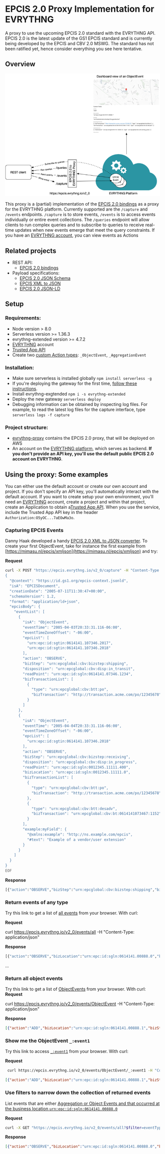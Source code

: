 # EPCIS 2.0 Proxy Implementation for EVRYTHNG

A proxy to use the upcoming EPCIS 2.0 standard with the EVRYTHNG API. EPCIS 2.0 is the latest update of the GS1 EPCIS standard and is currently being developed by the EPCIS and CBV 2.0 MSWG. The standard has not been ratified yet, hence consider everything you see here tentative.

## Overview

![Architecture](figures/EPCIS-2.0-proxy-aarchitecture.png)

This proxy is a (partial) implementation of the [EPCIS 2.0 bindings](https://github.com/evrythng/gs1-epcis-2.0) as a proxy for the EVRYTHNG platform. Currently supported are the `/capture` and `/events` endpoints. `/capture` is to store events, `/events` is to access events individually or entire event collections. The `/queries` endpoint will allow clients to run complex queries and to subscribe to queries to receive real-time updates when new events emerge that meet the query constraints. If you have an [EVRYTHNG account](https://dashboard.evrythng.com), you can view events as Actions

## Related projects

- REST API:
    - [EPCIS 2.0 bindings](https://github.com/evrythng/gs1-epcis-2.0)
- Payload specifications: 
    - [EPCIS 2.0 JSON Schema](https://github.com/dannyhaak/epcis2-json-schema)
    - [EPCIS XML to JSON](https://mimasu.nl/epcis/xmljson)
    - [EPCIS 2.0 JSON-LD]() 
 
## Setup

### Requirements:

- Node version > 8.0
- Serverless version >= 1.36.3
- evrythng-extended version >= 4.7.2
- [EVRYTHNG](https://dashboard.evrythng.com) account
- [Trusted App API](https://developers.evrythng.com/docs/api-key-scopes-and-permissions#section-trusted-application-api-key)
- Create two [custom Action types](https://developers.evrythng.com/reference/action-types): `_ObjectEvent`, `_AggregationEvent` 

### Installation:

- Make sure serverless is installed globally `npm install serverless -g`
- If you're deploying the gateway for the first time, [follow these instructions](https://serverless.com).
- Install evrythng-exgtended `npm i -s evrythng-extended`
- Deploy the new gateway `serverless deploy`
- Debugging information can be obtained by inspecting log files. For example, to read the latest log files for the capture interface, type `serverless logs -f capture`

### Project structure:

- [evrythng-proxy](evrythng-proxy) contains the EPCIS 2.0 proxy, that will be deployed on AWS
- An account on the [EVRYTHNG platform](https://dashboard.evrythng.com), which serves as backend. **If you don't provide an API key, you'll use the default public EPCIS 2.0 account on EVRYTHNG**. 

## Using the proxy: Some examples

 You can either use the default account or create our own account and project. If you don't specify an API key, you'll automatically interact with the default account. If you want to create setup your own environment, you'll need an [EVRYTHNG](https://dashboard.evrythng.com) account, create a project and within that project, create an Application to obtain a[Trusted App API](https://developers.evrythng.com/docs/api-key-scopes-and-permissions#section-trusted-application-api-key). When you use the service, include the Trusted App API key in the header `Authorization:O5yOC...7aEOwMa3o`.  


### Capturing EPCIS Events

Danny Haak developed a handy [EPCIS 2.0 XML to JSON converter](https://mimasu.nl/epcis/xmljson).  To create your first ObjectEvent, take for instance the first example from [https://mimasu.nl/epcis/xmljson](https://mimasu.nl/epcis/xmljson) and try:

**Request**

```bash
curl -X POST "https://epcis.evrythng.io/v2_0/capture" -H "Content-Type: application/json" -d "@-" <<EOF
{
  "@context": "https://id.gs1.org/epcis-context.jsonld",
  "isA": "EPCISDocument",
  "creationDate": "2005-07-11T11:30:47+00:00",
  "schemaVersion": 1.2,
  "format": "application/ld+json",
  "epcisBody": {
    "eventList": [
      {
        "isA": "ObjectEvent",
        "eventTime": "2005-04-03T20:33:31.116-06:00",
        "eventTimeZoneOffset": "-06:00",
        "epcList": [
          "urn:epc:id:sgtin:0614141.107346.2017",
          "urn:epc:id:sgtin:0614141.107346.2018"
        ],
        "action": "OBSERVE",
        "bizStep": "urn:epcglobal:cbv:bizstep:shipping",
        "disposition": "urn:epcglobal:cbv:disp:in_transit",
        "readPoint": "urn:epc:id:sgln:0614141.07346.1234",
        "bizTransactionList": [
          {
            "type": "urn:epcglobal:cbv:btt:po",
            "bizTransaction": "http://transaction.acme.com/po/12345678"
          }
        ]
      },
      {
        "isA": "ObjectEvent",
        "eventTime": "2005-04-04T20:33:31.116-06:00",
        "eventTimeZoneOffset": "-06:00",
        "epcList": [
          "urn:epc:id:sgtin:0614141.107346.2018"
        ],
        "action": "OBSERVE",
        "bizStep": "urn:epcglobal:cbv:bizstep:receiving",
        "disposition": "urn:epcglobal:cbv:disp:in_progress",
        "readPoint": "urn:epc:id:sgln:0012345.11111.400",
        "bizLocation": "urn:epc:id:sgln:0012345.11111.0",
        "bizTransactionList": [
          {
            "type": "urn:epcglobal:cbv:btt:po",
            "bizTransaction": "http://transaction.acme.com/po/12345678"
          },
          {
            "type": "urn:epcglobal:cbv:btt:desadv",
            "bizTransaction": "urn:epcglobal:cbv:bt:0614141073467:1152"
          }
        ],
        "example:myField": {
          "@xmlns:example": "http://ns.example.com/epcis",
          "#text": "Example of a vendor/user extension"
        }
      }
    ]
  }
}
EOF
```

**Response**

```python
[{"action":"OBSERVE","bizStep":"urn:epcglobal:cbv:bizstep:shipping","bizTransactionList":[{"bizTransaction":"http://transaction.acme.com/po/12345678","type":"urn:epcglobal:cbv:btt:po"}],"disposition":"urn:epcglobal:cbv:disp:in_transit","epcList":["urn:epc:id:sgtin:0614141.107346.2017","urn:epc:id:sgtin:0614141.107346.2018"],"eventTime":"2005-04-03T20:33:31.116-06:00","eventTimeZoneOffset":"-06:00","isA":"ObjectEvent","readPoint":"urn:epc:id:sgln:0614141.07346.1234"},{"action":"OBSERVE","bizLocation":"urn:epc:id:sgln:0012345.11111.0","bizStep":"urn:epcglobal:cbv:bizstep:receiving","bizTransactionList":[{"bizTransaction":"http://transaction.acme.com/po/12345678","type":"urn:epcglobal:cbv:btt:po"},{"bizTransaction":"urn:epcglobal:cbv:bt:0614141073467:1152","type":"urn:epcglobal:cbv:btt:desadv"}],"disposition":"urn:epcglobal:cbv:disp:in_progress","epcList":["urn:epc:id:sgtin:0614141.107346.2018"],"eventTime":"2005-04-04T20:33:31.116-06:00","eventTimeZoneOffset":"-06:00","example:myField":{"#text":"Example of a vendor/user extension","@xmlns:example":"http://ns.example.com/epcis"},"isA":"ObjectEvent","readPoint":"urn:epc:id:sgln:0012345.11111.400"}]
```

### Return events of any type

Try this link to get a list of [all events](https://epcis.evrythng.io/v2_0/events/all) from your browser. With curl:

**Request**

 curl https://epcis.evrythng.io/v2_0/events/all -H "Content-Type: application/json"

**Response**

```python
[{"action":"OBSERVE","bizLocation":"urn:epc:id:sgln:0614141.00888.0","bizStep":"urn:epcglobal:cbv:bizstep:receiving","childEPCs":["urn:epc:id:sgtin:0614141.107346.2017","urn:epc:id:sgtin:0614141.107346.2018"],"childQuantityList":[{"epcClass":"urn:epc:idpat:sgtin:4012345.098765.*","quantity":"10"},{"epcClass":"urn:epc:class:lgtin:4012345.012345.998877","quantity":"200.5","uom":"KGM"}],"disposition":"urn:epcglobal:cbv:disp:in_progress","eventTime":"2013-06-08T14:58:56.591Z","eventTimeZoneOffset":"+02:00","example:myField":"Example of a vendor/user extension","id":"_:event3","isA":"AggregationEvent","parentID":"urn:epc:id:sscc:0614141.1234567890","readPoint":"urn:epc:id:sgln:0614141.00777.0"}]

```
...


### Return all object events

Try this link to get a list of [ObjectEvents](https://epcis.evrythng.io/v2_0/events/ObjectEvent) from your browser. With curl:
**Request**

 curl https://epcis.evrythng.io/v2_0/events/ObjectEvent -H "Content-Type: application/json"

**Response**

```json
[{"action":"ADD","bizLocation":"urn:epc:id:sgln:0614141.00888.1","bizStep":"urn:fosstrak:demo:bizstep:fmcg:production","bizTransactionList":[{"bizTransaction":"http://transaction.acme.com/po/12345678","type":"urn:epcglobal:cbv:btt:po"},{"bizTransaction":"urn:epcglobal:cbv:bt:0614141073467:1152","type":"urn:epcglobal:cbv:btt:desadv"}],"destinationList":[{"destination":"urn:epc:id:sgln:0614141.00001.0","type":"urn:epcglobal:cbv:sdt:owning_party"}],"disposition":"urn:fosstrak:demo:disp:fmcg:pendingQA","epcList":["urn:epc:id:sgtin:0614141.107346.2011","urn:epc:id:sgtin:0614141.107346.2012"],"eventID":"_:event1","eventTime":"2008-11-09T13:30:17Z","eventTimeZoneOffset":"+00:00","isA":"ObjectEvent","readPoint":"urn:epc:id:sgln:0614141.00777.0","sourceList":[{"source":"urn:epc:id:sgln:4012345.00001.0","type":"urn:epcglobal:cbv:sdt:possessing_party"}]},{"action":"ADD","bizLocation":"urn:epc:id:sgln:0614141.00888.0","bizStep":"urn:fosstrak:demo:bizstep:fmcg:production","bizTransactionList":[{"bizTransaction":"http://transaction.acme.com/po/12345678","type":"urn:epcglobal:cbv:btt:po"},{"bizTransaction":"urn:epcglobal:cbv:bt:0614141073467:1152","type":"urn:epcglobal:cbv:btt:desadv"}],"destinationList":[{"destination":"urn:epc:id:sgln:0614141.00001.0","type":"urn:epcglobal:cbv:sdt:owning_party"}],"disposition":"urn:fosstrak:demo:disp:fmcg:pendingQA","epcList":["urn:epc:id:sgtin:0614141.107346.2017","urn:epc:id:sgtin:0614141.107346.2018"],"eventID":"_:event2","eventTime":"2008-11-09T13:30:17Z","eventTimeZoneOffset":"+00:00","isA":"ObjectEvent","readPoint":"urn:epc:id:sgln:0614141.00777.0","sourceList":[{"source":"urn:epc:id:sgln:4012345.00001.0","type":"urn:epcglobal:cbv:sdt:possessing_party"}]}]
```

### Show me the ObjectEvent `_:event1`

Try this link to access [`_:event1`](https://epcis.evrythng.io/v2_0/events/ObjectEvent/_:event1) from your browser. With curl:

**Request**

```bash
 curl https://epcis.evrythng.io/v2_0/events/ObjectEvent/_:event1 -H "Content-Type: application/json"
 ```
 ```json
 [{"action":"ADD","bizLocation":"urn:epc:id:sgln:0614141.00888.1","bizStep":"urn:fosstrak:demo:bizstep:fmcg:production","bizTransactionList":[{"bizTransaction":"http://transaction.acme.com/po/12345678","type":"urn:epcglobal:cbv:btt:po"},{"bizTransaction":"urn:epcglobal:cbv:bt:0614141073467:1152","type":"urn:epcglobal:cbv:btt:desadv"}],"destinationList":[{"destination":"urn:epc:id:sgln:0614141.00001.0","type":"urn:epcglobal:cbv:sdt:owning_party"}],"disposition":"urn:fosstrak:demo:disp:fmcg:pendingQA","epcList":["urn:epc:id:sgtin:0614141.107346.2011","urn:epc:id:sgtin:0614141.107346.2012"],"eventID":"_:event1","eventTime":"2008-11-09T13:30:17Z","eventTimeZoneOffset":"+00:00","isA":"ObjectEvent","readPoint":"urn:epc:id:sgln:0614141.00777.0","sourceList":[{"source":"urn:epc:id:sgln:4012345.00001.0","type":"urn:epcglobal:cbv:sdt:possessing_party"}]}]
```
### Use filters to narrow down the collection of returned events

List events that are either [Aggregation or Object Events and that occurred at the business location `urn:epc:id:sgln:0614141.00888.0`](https://epcis.evrythng.io/v2_0/events/all?$filter=eventType+in+(ObjectEvent,AggregationEvent)&bizLocation+eq+urn:epc:id:sgln:0614141.00888.0)

**Request**

```bash
curl -X GET "https://epcis.evrythng.io/v2_0/events/all?$filter=eventType+in+(ObjectEvent,AggregationEvent)&bizLocation+eq+urn:epc:id:sgln:0614141.00888.0" -H "Content-Type: application/json"
``` 

**Response**

```json
[{"action":"OBSERVE","bizLocation":"urn:epc:id:sgln:0614141.00888.0","bizStep":"urn:epcglobal:cbv:bizstep:receiving","childEPCs":["urn:epc:id:sgtin:0614141.107346.2017","urn:epc:id:sgtin:0614141.107346.2018"],"childQuantityList":[{"epcClass":"urn:epc:idpat:sgtin:4012345.098765.*","quantity":"10"},{"epcClass":"urn:epc:class:lgtin:4012345.012345.998877","quantity":"200.5","uom":"KGM"}],"disposition":"urn:epcglobal:cbv:disp:in_progress","eventTime":"2013-06-08T14:58:56.591Z","eventTimeZoneOffset":"+02:00","example:myField":"Example of a vendor/user extension","id":"_:event3","isA":"AggregationEvent","parentID":"urn:epc:id:sscc:0614141.1234567890","readPoint":"urn:epc:id:sgln:0614141.00777.0"},{"action":"OBSERVE","bizLocation":"urn:epc:id:sgln:0614141.00888.0","bizStep":"urn:epcglobal:cbv:bizstep:receiving","childEPCs":["urn:epc:id:sgtin:0614141.107346.2017","urn:epc:id:sgtin:0614141.107346.2018"],"childQuantityList":[{"epcClass":"urn:epc:idpat:sgtin:4012345.098765.*","quantity":"10"},{"epcClass":"urn:epc:class:lgtin:4012345.012345.998877","quantity":"200.5","uom":"KGM"}],"disposition":"urn:epcglobal:cbv:disp:in_progress","eventTime":"2013-06-08T14:58:56.591Z","eventTimeZoneOffset":"+02:00","example:myField":"Example of a vendor/user extension","id":"_:event3","isA":"AggregationEvent","parentID":"urn:epc:id:sscc:0614141.1234567890","readPoint":"urn:epc:id:sgln:0614141.00777.0"},{"action":"OBSERVE","bizLocation":"urn:epc:id:sgln:0614141.00888.0","bizStep":"urn:epcglobal:cbv:bizstep:receiving","childEPCs":["urn:epc:id:sgtin:0614141.107346.2017","urn:epc:id:sgtin:0614141.107346.2018"],"childQuantityList":[{"epcClass":"urn:epc:idpat:sgtin:4012345.098765.*","quantity":"10"},{"epcClass":"urn:epc:class:lgtin:4012345.012345.998877","quantity":"200.5","uom":"KGM"}],"disposition":"urn:epcglobal:cbv:disp:in_progress","eventTime":"2013-06-08T14:58:56.591Z","eventTimeZoneOffset":"+02:00","example:myField":"Example of a vendor/user extension","id":"_:event3","isA":"AggregationEvent","parentID":"urn:epc:id:sscc:0614141.1234567890","readPoint":"urn:epc:id:sgln:0614141.00777.0"},{"action":"OBSERVE","bizLocation":"urn:epc:id:sgln:0614141.00888.0","bizStep":"urn:epcglobal:cbv:bizstep:receiving","childEPCs":["urn:epc:id:sgtin:0614141.107346.2017","urn:epc:id:sgtin:0614141.107346.2018"],"childQuantityList":[{"epcClass":"urn:epc:idpat:sgtin:4012345.098765.*","quantity":"10"},{"epcClass":"urn:epc:class:lgtin:4012345.012345.998877","quantity":"200.5","uom":"KGM"}],"disposition":"urn:epcglobal:cbv:disp:in_progress","eventTime":"2013-06-08T14:58:56.591Z","eventTimeZoneOffset":"+02:00","example:myField":"Example of a vendor/user extension","id":"_:event3","isA":"AggregationEvent","parentID":"urn:epc:id:sscc:0614141.1234567890","readPoint":"urn:epc:id:sgln:0614141.00777.0"},{"action":"OBSERVE","bizLocation":"urn:epc:id:sgln:0614141.00888.0","bizStep":"urn:epcglobal:cbv:bizstep:receiving","childEPCs":["urn:epc:id:sgtin:0614141.107346.2017","urn:epc:id:sgtin:0614141.107346.2018"],"childQuantityList":[{"epcClass":"urn:epc:idpat:sgtin:4012345.098765.*","quantity":10},{"epcClass":"urn:epc:class:lgtin:4012345.012345.998877","quantity":200.5,"uom":"KGM"}],"disposition":"urn:epcglobal:cbv:disp:in_progress","eventTime":"2013-06-08T14:58:56.591+00:00","eventTimeZoneOffset":"+02:00","example:myField":{"#text":"Example of a vendor/user extension","@xmlns:example":"http://ns.example.com/epcis"},"isA":"AggregationEvent","parentID":"urn:epc:id:sscc:0614141.1234567890","readPoint":"urn:epc:id:sgln:0614141.00777.0"},{"action":"OBSERVE","bizLocation":"urn:epc:id:sgln:0614141.00888.0","bizStep":"urn:epcglobal:cbv:bizstep:receiving","childEPCs":["urn:epc:id:sgtin:0614141.107346.2017","urn:epc:id:sgtin:0614141.107346.2018"],"childQuantityList":[{"epcClass":"urn:epc:idpat:sgtin:4012345.098765.*","quantity":"10"},{"epcClass":"urn:epc:class:lgtin:4012345.012345.998877","quantity":"200.5","uom":"KGM"}],"disposition":"urn:epcglobal:cbv:disp:in_progress","eventTime":"2013-06-08T14:58:56.591Z","eventTimeZoneOffset":"+02:00","example:myField":"Example of a vendor/user extension","id":"_:event3","isA":"AggregationEvent","parentID":"urn:epc:id:sscc:0614141.1234567890","readPoint":"urn:epc:id:sgln:0614141.00777.0"},{"action":"OBSERVE","bizLocation":"urn:epc:id:sgln:0614141.00888.0","bizStep":"urn:epcglobal:cbv:bizstep:receiving","childEPCs":["urn:epc:id:sgtin:0614141.107346.2017","urn:epc:id:sgtin:0614141.107346.2018"],"childQuantityList":[{"epcClass":"urn:epc:idpat:sgtin:4012345.098765.*","quantity":"10"},{"epcClass":"urn:epc:class:lgtin:4012345.012345.998877","quantity":"200.5","uom":"KGM"}],"disposition":"urn:epcglobal:cbv:disp:in_progress","eventTime":"2013-06-08T14:58:56.591Z","eventTimeZoneOffset":"+02:00","example:myField":"Example of a vendor/user extension","id":"_:event3","isA":"AggregationEvent","parentID":"urn:epc:id:sscc:0614141.1234567890","readPoint":"urn:epc:id:sgln:0614141.00777.0"},{"action":"OBSERVE","bizLocation":"urn:epc:id:sgln:0614141.00888.0","bizStep":"urn:epcglobal:cbv:bizstep:receiving","childEPCs":["urn:epc:id:sgtin:0614141.107346.2017","urn:epc:id:sgtin:0614141.107346.2018"],"childQuantityList":[{"epcClass":"urn:epc:idpat:sgtin:4012345.098765.*","quantity":"10"},{"epcClass":"urn:epc:class:lgtin:4012345.012345.998877","quantity":"200.5","uom":"KGM"}],"disposition":"urn:epcglobal:cbv:disp:in_progress","eventTime":"2013-06-08T14:58:56.591Z","eventTimeZoneOffset":"+02:00","example:myField":"Example of a vendor/user extension","id":"_:event3","isA":"AggregationEvent","parentID":"urn:epc:id:sscc:0614141.1234567890","readPoint":"urn:epc:id:sgln:0614141.00777.0"},{"action":"OBSERVE","bizLocation":"urn:epc:id:sgln:0614141.00888.0","bizStep":"urn:epcglobal:cbv:bizstep:receiving","childEPCs":["urn:epc:id:sgtin:0614141.107346.2017","urn:epc:id:sgtin:0614141.107346.2018"],"childQuantityList":[{"epcClass":"urn:epc:idpat:sgtin:4012345.098765.*","quantity":"10"},{"epcClass":"urn:epc:class:lgtin:4012345.012345.998877","quantity":"200.5","uom":"KGM"}],"disposition":"urn:epcglobal:cbv:disp:in_progress","eventTime":"2013-06-08T14:58:56.591Z","eventTimeZoneOffset":"+02:00","example:myField":"Example of a vendor/user extension","id":"_:event3","isA":"AggregationEvent","parentID":"urn:epc:id:sscc:0614141.1234567890","readPoint":"urn:epc:id:sgln:0614141.00777.0"},{"action":"OBSERVE","bizLocation":"urn:epc:id:sgln:0614141.00888.0","bizStep":"urn:epcglobal:cbv:bizstep:receiving","childEPCs":["urn:epc:id:sgtin:0614141.107346.2017","urn:epc:id:sgtin:0614141.107346.2018"],"childQuantityList":[{"epcClass":"urn:epc:idpat:sgtin:4012345.098765.*","quantity":"10"},{"epcClass":"urn:epc:class:lgtin:4012345.012345.998877","quantity":"200.5","uom":"KGM"}],"disposition":"urn:epcglobal:cbv:disp:in_progress","eventTime":"2013-06-08T14:58:56.591Z","eventTimeZoneOffset":"+02:00","example:myField":"Example of a vendor/user extension","id":"_:event3","isA":"AggregationEvent","parentID":"urn:epc:id:sscc:0614141.1234567890","readPoint":"urn:epc:id:sgln:0614141.00777.0"},{"action":"ADD","bizLocation":"urn:epc:id:sgln:0614141.00888.1","bizStep":"urn:fosstrak:demo:bizstep:fmcg:production","bizTransactionList":[{"bizTransaction":"http://transaction.acme.com/po/12345678","type":"urn:epcglobal:cbv:btt:po"},{"bizTransaction":"urn:epcglobal:cbv:bt:0614141073467:1152","type":"urn:epcglobal:cbv:btt:desadv"}],"destinationList":[{"destination":"urn:epc:id:sgln:0614141.00001.0","type":"urn:epcglobal:cbv:sdt:owning_party"}],"disposition":"urn:fosstrak:demo:disp:fmcg:pendingQA","epcList":["urn:epc:id:sgtin:0614141.107346.2011","urn:epc:id:sgtin:0614141.107346.2012"],"eventID":"_:event1","eventTime":"2008-11-09T13:30:17Z","eventTimeZoneOffset":"+00:00","isA":"ObjectEvent","readPoint":"urn:epc:id:sgln:0614141.00777.0","sourceList":[{"source":"urn:epc:id:sgln:4012345.00001.0","type":"urn:epcglobal:cbv:sdt:possessing_party"}]},{"action":"ADD","bizLocation":"urn:epc:id:sgln:0614141.00888.0","bizStep":"urn:fosstrak:demo:bizstep:fmcg:production","bizTransactionList":[{"bizTransaction":"http://transaction.acme.com/po/12345678","type":"urn:epcglobal:cbv:btt:po"},{"bizTransaction":"urn:epcglobal:cbv:bt:0614141073467:1152","type":"urn:epcglobal:cbv:btt:desadv"}],"destinationList":[{"destination":"urn:epc:id:sgln:0614141.00001.0","type":"urn:epcglobal:cbv:sdt:owning_party"}],"disposition":"urn:fosstrak:demo:disp:fmcg:pendingQA","epcList":["urn:epc:id:sgtin:0614141.107346.2017","urn:epc:id:sgtin:0614141.107346.2018"],"eventID":"_:event2","eventTime":"2008-11-09T13:30:17Z","eventTimeZoneOffset":"+00:00","isA":"ObjectEvent","readPoint":"urn:epc:id:sgln:0614141.00777.0","sourceList":[{"source":"urn:epc:id:sgln:4012345.00001.0","type":"urn:epcglobal:cbv:sdt:possessing_party"}]}]
```
